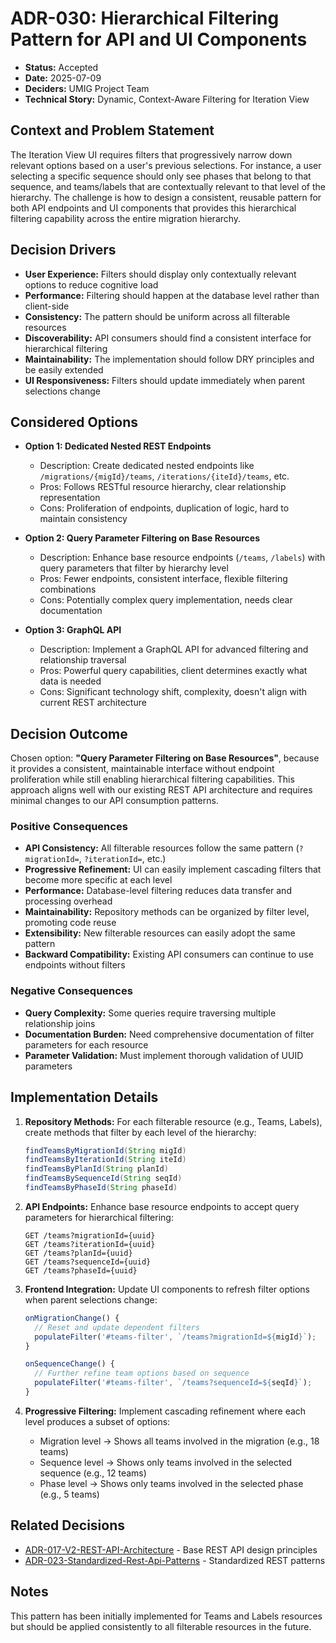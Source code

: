 # ADR-030: Hierarchical Filtering Pattern for API and UI Components

* **Status:** Accepted
* **Date:** 2025-07-09
* **Deciders:** UMIG Project Team
* **Technical Story:** Dynamic, Context-Aware Filtering for Iteration View

## Context and Problem Statement

The Iteration View UI requires filters that progressively narrow down relevant options based on a user's previous selections. For instance, a user selecting a specific sequence should only see phases that belong to that sequence, and teams/labels that are contextually relevant to that level of the hierarchy. The challenge is how to design a consistent, reusable pattern for both API endpoints and UI components that provides this hierarchical filtering capability across the entire migration hierarchy.

## Decision Drivers

* **User Experience:** Filters should display only contextually relevant options to reduce cognitive load
* **Performance:** Filtering should happen at the database level rather than client-side
* **Consistency:** The pattern should be uniform across all filterable resources
* **Discoverability:** API consumers should find a consistent interface for hierarchical filtering
* **Maintainability:** The implementation should follow DRY principles and be easily extended
* **UI Responsiveness:** Filters should update immediately when parent selections change

## Considered Options

* **Option 1: Dedicated Nested REST Endpoints**
  * Description: Create dedicated nested endpoints like `/migrations/{migId}/teams`, `/iterations/{iteId}/teams`, etc.
  * Pros: Follows RESTful resource hierarchy, clear relationship representation
  * Cons: Proliferation of endpoints, duplication of logic, hard to maintain consistency

* **Option 2: Query Parameter Filtering on Base Resources**
  * Description: Enhance base resource endpoints (`/teams`, `/labels`) with query parameters that filter by hierarchy level
  * Pros: Fewer endpoints, consistent interface, flexible filtering combinations
  * Cons: Potentially complex query implementation, needs clear documentation

* **Option 3: GraphQL API**
  * Description: Implement a GraphQL API for advanced filtering and relationship traversal
  * Pros: Powerful query capabilities, client determines exactly what data is needed
  * Cons: Significant technology shift, complexity, doesn't align with current REST architecture

## Decision Outcome

Chosen option: **"Query Parameter Filtering on Base Resources"**, because it provides a consistent, maintainable interface without endpoint proliferation while still enabling hierarchical filtering capabilities. This approach aligns well with our existing REST API architecture and requires minimal changes to our API consumption patterns.

### Positive Consequences

* **API Consistency:** All filterable resources follow the same pattern (`?migrationId=`, `?iterationId=`, etc.)
* **Progressive Refinement:** UI can easily implement cascading filters that become more specific at each level
* **Performance:** Database-level filtering reduces data transfer and processing overhead
* **Maintainability:** Repository methods can be organized by filter level, promoting code reuse
* **Extensibility:** New filterable resources can easily adopt the same pattern
* **Backward Compatibility:** Existing API consumers can continue to use endpoints without filters

### Negative Consequences

* **Query Complexity:** Some queries require traversing multiple relationship joins
* **Documentation Burden:** Need comprehensive documentation of filter parameters for each resource
* **Parameter Validation:** Must implement thorough validation of UUID parameters

## Implementation Details

1. **Repository Methods:** For each filterable resource (e.g., Teams, Labels), create methods that filter by each level of the hierarchy:
   ```groovy
   findTeamsByMigrationId(String migId)
   findTeamsByIterationId(String iteId)
   findTeamsByPlanId(String planId)
   findTeamsBySequenceId(String seqId)
   findTeamsByPhaseId(String phaseId)
   ```

2. **API Endpoints:** Enhance base resource endpoints to accept query parameters for hierarchical filtering:
   ```
   GET /teams?migrationId={uuid}
   GET /teams?iterationId={uuid}
   GET /teams?planId={uuid}
   GET /teams?sequenceId={uuid}
   GET /teams?phaseId={uuid}
   ```

3. **Frontend Integration:** Update UI components to refresh filter options when parent selections change:
   ```javascript
   onMigrationChange() {
     // Reset and update dependent filters
     populateFilter('#teams-filter', `/teams?migrationId=${migId}`);
   }
   
   onSequenceChange() {
     // Further refine team options based on sequence
     populateFilter('#teams-filter', `/teams?sequenceId=${seqId}`);
   }
   ```

4. **Progressive Filtering:** Implement cascading refinement where each level produces a subset of options:
   * Migration level → Shows all teams involved in the migration (e.g., 18 teams)
   * Sequence level → Shows only teams involved in the selected sequence (e.g., 12 teams)
   * Phase level → Shows only teams involved in the selected phase (e.g., 5 teams)

## Related Decisions

* [ADR-017-V2-REST-API-Architecture](archive/ADR-017-V2-REST-API-Architecture.md) - Base REST API design principles
* [ADR-023-Standardized-Rest-Api-Patterns](archive/ADR-023-Standardized-Rest-Api-Patterns.md) - Standardized REST patterns

## Notes

This pattern has been initially implemented for Teams and Labels resources but should be applied consistently to all filterable resources in the future.
